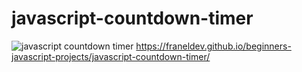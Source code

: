 # javascript-countdown-timer
![javascript countdown timer](https://user-images.githubusercontent.com/52055633/90572353-bb860080-e1ab-11ea-95f1-116e9847ef74.jpg)
https://franeldev.github.io/beginners-javascript-projects/javascript-countdown-timer/